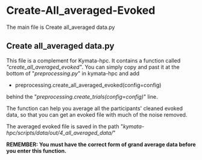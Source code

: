 # Create-All_averaged-Evoked
The main file is Create all_averaged data.py
## Create all_averaged data.py
This file is a complement for Kymata-hpc. It contains a function called _"create_all_averaged_evoked"_. You can simply copy and past it at the bottom of "_preprocessing.py_" in kymata-hpc and  add 
- preprocessing.create_all_averaged_evoked(config=config)

behind the "_preprocessing.create_trials(config=config)_" line.

The function can help you average all the participants' cleaned evoked data, so that you can get an evoked file with much of the noise removed.

The averaged evoked file is saved in the path "_kymata-hpc/scripts/data/out/4_all_averaged_data/_"

__REMEMBER: You must have the correct form of grand average data before you enter this function.__ 
